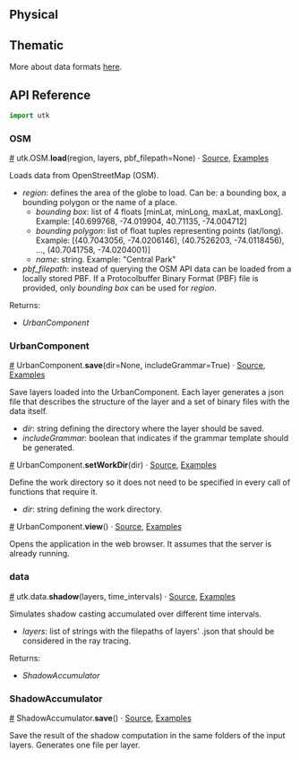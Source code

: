 ## Physical


## Thematic

More about data formats [here](https://github.com/urban-toolkit/urbantk-react-ts/tree/master/src/pythonComponents/dataLoading/layers_format.md).

## API Reference

```python
import utk
```

### OSM

<a href="#osm_load" name="osm_load">#</a> utk.OSM.<b>load</b>(region, layers, pbf_filepath=None) · [Source](), [Examples]()  

Loads data from OpenStreetMap (OSM). 

- *region*: defines the area of the globe to load. Can be: a bounding box, a bounding polygon or the name of a place.
    - *bounding box*: list of 4 floats \[minLat, minLong, maxLat, maxLong\]. Example: [40.699768, -74.019904, 40.71135, -74.004712] 
    - *bounding polygon*: list of float tuples representing points (lat/long). Example: \[(40.7043056, -74.0206146), (40.7526203, -74.0118456), ..., (40.7041758, -74.0204001)\]
    - *name*: string. Example: "Central Park"
- *pbf_filepath*: instead of querying the OSM API data can be loaded from a locally stored PBF. If a Protocolbuffer Binary Format (PBF) file is provided, only *bounding box* can be used for *region*.  

Returns:  
- *UrbanComponent*

### UrbanComponent

<a href="#uc_save" name="uc_save">#</a> UrbanComponent.<b>save</b>(dir=None, includeGrammar=True) · [Source](), [Examples]()  

Save layers loaded into the UrbanComponent. Each layer generates a json file that describes the structure of the layer and a set of binary files with the data itself.

- *dir*: string defining the directory where the layer should be saved.
- *includeGrammar*: boolean that indicates if the grammar template should be generated.

<a href="#uc_setWorkDir" name="uc_setWorkDir">#</a> UrbanComponent.<b>setWorkDir</b>(dir) · [Source](), [Examples]()  

Define the work directory so it does not need to be specified in every call of functions that require it.

- *dir*: string defining the work directory.

<a href="#uc_view" name="uc_view">#</a> UrbanComponent.<b>view</b>() · [Source](), [Examples]()  

Opens the application in the web browser. It assumes that the server is already running. 

### data

<a href="#data_shadow" name="data_shadow">#</a> utk.data.<b>shadow</b>(layers, time_intervals) · [Source](), [Examples]()  

Simulates shadow casting accumulated over different time intervals.

- *layers*: list of strings with the filepaths of layers' .json that should be considered in the ray tracing.

Returns:
- *ShadowAccumulator*

### ShadowAccumulator

<a href="#shadow_save" name="shadow_save">#</a> ShadowAccumulator.<b>save</b>() · [Source](), [Examples]()  

Save the result of the shadow computation in the same folders of the input layers. Generates one file per layer. 